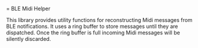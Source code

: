 = BLE Midi Helper

This library provides utility functions for reconstructing Midi messages from BLE notifications. It uses a ring buffer to store messages until they are dispatched. Once the ring buffer is full incoming Midi messages will be silently discarded.

